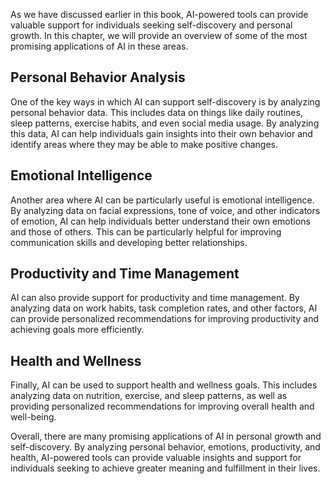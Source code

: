 

As we have discussed earlier in this book, AI-powered tools can provide valuable support for individuals seeking self-discovery and personal growth. In this chapter, we will provide an overview of some of the most promising applications of AI in these areas.

Personal Behavior Analysis
--------------------------

One of the key ways in which AI can support self-discovery is by analyzing personal behavior data. This includes data on things like daily routines, sleep patterns, exercise habits, and even social media usage. By analyzing this data, AI can help individuals gain insights into their own behavior and identify areas where they may be able to make positive changes.

Emotional Intelligence
----------------------

Another area where AI can be particularly useful is emotional intelligence. By analyzing data on facial expressions, tone of voice, and other indicators of emotion, AI can help individuals better understand their own emotions and those of others. This can be particularly helpful for improving communication skills and developing better relationships.

Productivity and Time Management
--------------------------------

AI can also provide support for productivity and time management. By analyzing data on work habits, task completion rates, and other factors, AI can provide personalized recommendations for improving productivity and achieving goals more efficiently.

Health and Wellness
-------------------

Finally, AI can be used to support health and wellness goals. This includes analyzing data on nutrition, exercise, and sleep patterns, as well as providing personalized recommendations for improving overall health and well-being.

Overall, there are many promising applications of AI in personal growth and self-discovery. By analyzing personal behavior, emotions, productivity, and health, AI-powered tools can provide valuable insights and support for individuals seeking to achieve greater meaning and fulfillment in their lives.
